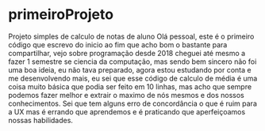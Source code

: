 # primeiroProjeto
Projeto simples de calculo de notas de aluno
Olá pessoal, este é o primeiro código que escrevo do inicio ao fim que acho bom o bastante para compartilhar, vejo sobre programação desde 2018 cheguei até mesmo a fazer 1 semestre se ciencia da computação, mas sendo bem sincero não foi uma boa ideia, eu não tava preparado, agora estou estudando por conta e me desenvolvendo mais, eu sei que esse código de calculo de média é uma coisa muito básica que podia ser feito em 10 linhas, mas acho que sempre podemos fazer melhor e extrair o maximo de nós mesmos e dos nossos conhecimentos.
Sei que tem alguns erro de concordância o que é ruim para a UX mas é errando que aprendemos e é praticando que aperfeiçoamos nossas habilidades.
